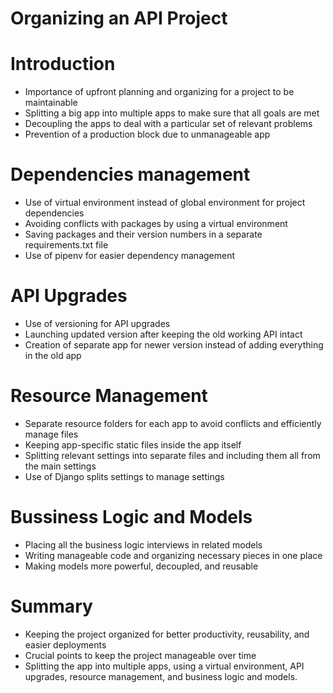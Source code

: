 # Organizing an API Project

# Introduction

- Importance of upfront planning and organizing for a project to be maintainable
- Splitting a big app into multiple apps to make sure that all goals are met
- Decoupling the apps to deal with a particular set of relevant problems
- Prevention of a production block due to unmanageable app

# Dependencies management

- Use of virtual environment instead of global environment for project dependencies
- Avoiding conflicts with packages by using a virtual environment
- Saving packages and their version numbers in a separate requirements.txt file
- Use of pipenv for easier dependency management

# API Upgrades

- Use of versioning for API upgrades
- Launching updated version after keeping the old working API intact
- Creation of separate app for newer version instead of adding everything in the old app

# Resource Management

- Separate resource folders for each app to avoid conflicts and efficiently manage files
- Keeping app-specific static files inside the app itself
- Splitting relevant settings into separate files and including them all from the main settings
- Use of Django splits settings to manage settings

# Bussiness Logic and Models

- Placing all the business logic interviews in related models
- Writing manageable code and organizing necessary pieces in one place
- Making models more powerful, decoupled, and reusable

# Summary

- Keeping the project organized for better productivity, reusability, and easier deployments
- Crucial points to keep the project manageable over time
- Splitting the app into multiple apps, using a virtual environment, API upgrades, resource management, and business logic and models.